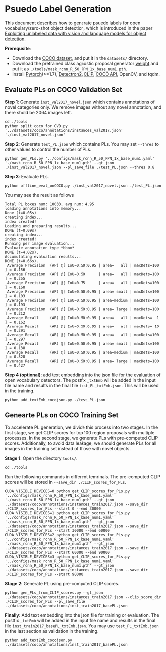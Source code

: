 # Psuedo Label Generation

This document describes how to generate psuedo labels for open vocabulary/zero-shot object detection, which is introduced in the paper [Exploiting unlabeled data with vision and language models for object detection]().

**Prerequsite**: 
- Download the [COCO dataset](https://cocodataset.org/#home), and put it in the `datasets/` directory. 
- Download the pretrained class agnostic proposal generator [weight](https://drive.google.com/file/d/1ZDPrPGd5eyR62BZhjpHdZdOYPePVfPeO/view?usp=sharing) and put it as `./tools/mask_rcnn_R_50_FPN_1x_base_num1.pth`.
- Install [Pytorch]()(>=1.7), [Detectron2](), [CLIP](https://github.com/openai/CLIP), [COCO API](https://github.com/cocodataset/cocoapi), OpenCV, and tqdm.

## Evaluate PLs on COCO Validation Set

**Step 1**: Generate `inst_val2017_novel.json` which contains annotations of novel categories only. 
We remove images without any novel annotation, and there shold be 2064 images left.
```
cd ./tools
python split_coco_for_OVD.py '../datasets/coco/annotations/instances_val2017.json' './inst_val2017_novel.json'
```

**Step 2**: Generate `test_PL.json` which contains PLs. You may set `--thres` to other values to control the number of PLs.
```
python gen_PLs.py '../configs/mask_rcnn_R_50_FPN_1x_base_num1.yaml' './mask_rcnn_R_50_FPN_1x_base_num1.pth' --gt_json ./inst_val2017_novel.json --pl_save_file ./test_PL.json --thres 0.8 
```

**Step 3**: Evaluate PLs.
```
python offline_eval_onCOCO.py ./inst_val2017_novel.json ./test_PL.json
```
You may see the result as follows
```
Total PL boxes num: 10033, avg num: 4.95
loading annotations into memory...
Done (t=0.05s)
creating index...
index created!
Loading and preparing results...
DONE (t=0.09s)
creating index...
index created!
Running per image evaluation...
Evaluate annotation type *bbox*
DONE (t=4.02s).
Accumulating evaluation results...
DONE (t=0.66s).
 Average Precision  (AP) @[ IoU=0.50:0.95 | area=   all | maxDets=100 ] = 0.156
 Average Precision  (AP) @[ IoU=0.50      | area=   all | maxDets=100 ] = 0.255
 Average Precision  (AP) @[ IoU=0.75      | area=   all | maxDets=100 ] = 0.160
 Average Precision  (AP) @[ IoU=0.50:0.95 | area= small | maxDets=100 ] = 0.103
 Average Precision  (AP) @[ IoU=0.50:0.95 | area=medium | maxDets=100 ] = 0.193
 Average Precision  (AP) @[ IoU=0.50:0.95 | area= large | maxDets=100 ] = 0.212
 Average Recall     (AR) @[ IoU=0.50:0.95 | area=   all | maxDets=  1 ] = 0.162
 Average Recall     (AR) @[ IoU=0.50:0.95 | area=   all | maxDets= 10 ] = 0.291
 Average Recall     (AR) @[ IoU=0.50:0.95 | area=   all | maxDets=100 ] = 0.297
 Average Recall     (AR) @[ IoU=0.50:0.95 | area= small | maxDets=100 ] = 0.138
 Average Recall     (AR) @[ IoU=0.50:0.95 | area=medium | maxDets=100 ] = 0.328
 Average Recall     (AR) @[ IoU=0.50:0.95 | area= large | maxDets=100 ] = 0.427
 ```

**Step 4 (optional)**: add text embedding into the json file for the evaluation of open vocabulary detectors. 
The postfix `_txtEmb` will be added in the input file name and results in the final file `test_PL_txtEmb.json`.
This will be used in the training.
```
python add_textEmb_cocojson.py ./test_PL.json
```


## Genearte PLs on COCO Training Set

To accelerate PL generation, we divide this process into two stages. 
In the first stage, we get CLIP scores for top 100 region proposals with multiple processes.
In the second stage, we generate PLs with pre-computed CLIP scores.
Additionally, to avoid data leakage, we should generate PLs for all images in the training set instead of those with novel objects.

**Stage 1**: Open the directory `tools/`.
```
cd ./tools
```
Run the following commands in different temrinals. The pre-computed CLIP scores will be stored in `--save_dir ./CLIP_scores_for_PLs`.
```
CUDA_VISIBLE_DEVICES=0 python get_CLIP_scores_for_PLs.py '../configs/mask_rcnn_R_50_FPN_1x_base_num1.yaml' './mask_rcnn_R_50_FPN_1x_base_num1.pth' --gt_json ../datasets/coco/annotations/instances_train2017.json --save_dir ./CLIP_scores_for_PLs --start 0 --end 30000
CUDA_VISIBLE_DEVICES=1 python get_CLIP_scores_for_PLs.py '../configs/mask_rcnn_R_50_FPN_1x_base_num1.yaml' './mask_rcnn_R_50_FPN_1x_base_num1.pth' --gt_json ../datasets/coco/annotations/instances_train2017.json --save_dir ./CLIP_scores_for_PLs --start 30000 --end 60000
CUDA_VISIBLE_DEVICES=2 python get_CLIP_scores_for_PLs.py '../configs/mask_rcnn_R_50_FPN_1x_base_num1.yaml' './mask_rcnn_R_50_FPN_1x_base_num1.pth' --gt_json ../datasets/coco/annotations/instances_train2017.json --save_dir ./CLIP_scores_for_PLs --start 60000 --end 90000
CUDA_VISIBLE_DEVICES=3 python get_CLIP_scores_for_PLs.py '../configs/mask_rcnn_R_50_FPN_1x_base_num1.yaml' './mask_rcnn_R_50_FPN_1x_base_num1.pth' --gt_json ../datasets/coco/annotations/instances_train2017.json --save_dir ./CLIP_scores_for_PLs --start 90000
```

**Stage 2**: Generate PL using pre-computed CLIP scores.
```
python gen_PLs_from_CLIP_scores.py --gt_json ../datasets/coco/annotations/instances_train2017.json --clip_score_dir ./CLIP_scores_for_PLs --pl_save_file ../datasets/coco/annotations/inst_train2017_basePL.json
```

**Finally**: Add text embedding into the json file for training or evaluation. The postfix `_txtEmb` will be added in the input file name and results in the final file `inst_train2017_basePL_txtEmb.json`. You may use `test_PL_txtEmb.json` in the last section as validation in the training.
```
python add_textEmb_cocojson.py ../datasets/coco/annotations/inst_train2017_basePL.json
```



